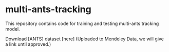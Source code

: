 # multi-ants-tracking
This repository contains code for training and testing multi-ants tracking model. 

Download [ANTS] dataset [here] (Uploaded to Mendeley Data,  we will give a link until approved.)



